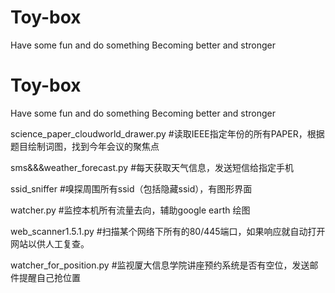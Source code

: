 # Toy-box
Have some fun and do something
Becoming better and stronger
# Toy-box
Have some fun and do something
Becoming better and stronger


science_paper_cloudworld_drawer.py #读取IEEE指定年份的所有PAPER，根据题目绘制词图，找到今年会议的聚焦点  

sms&&&weather_forecast.py #每天获取天气信息，发送短信给指定手机  

ssid_sniffer #嗅探周围所有ssid（包括隐藏ssid），有图形界面  

watcher.py #监控本机所有流量去向，辅助google earth 绘图  

web_scanner1.5.1.py #扫描某个网络下所有的80/445端口，如果响应就自动打开网站以供人工复查。  
  
watcher_for_position.py #监视厦大信息学院讲座预约系统是否有空位，发送邮件提醒自己抢位置